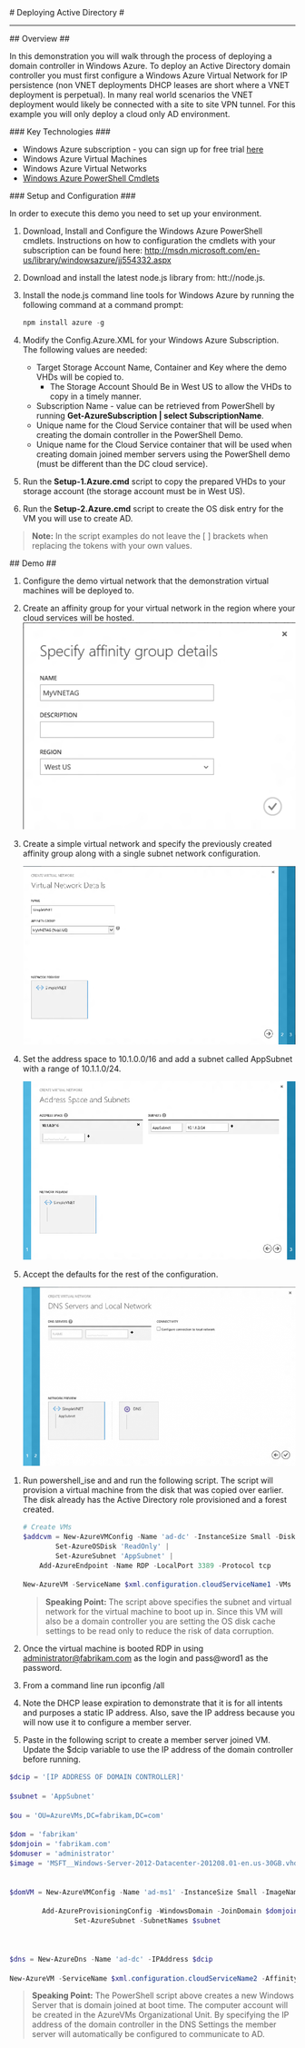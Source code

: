 ﻿<a name="title" />
# Deploying Active Directory #

---
<a name="Overview" />
## Overview ##

In this demonstration you will walk through the process of deploying a domain controller in Windows Azure. To deploy an Active Directory domain controller you must first configure a Windows Azure Virtual Network for IP persistence (non VNET deployments DHCP leases are short where a VNET deployment is perpetual). In many real world scenarios the VNET deployment would likely be connected with a site to site VPN tunnel. For this example you will only deploy a cloud only AD environment. 

<a name="technologies" />
### Key Technologies ###

- Windows Azure subscription - you can sign up for free trial [here][1]
- Windows Azure Virtual Machines 
- Windows Azure Virtual Networks
- [Windows Azure PowerShell Cmdlets][2]

[1]: http://bit.ly/WindowsAzureFreeTrial
[2]: http://go.microsoft.com/?linkid=9811175&clcid=0x409



<a name="setup" />
### Setup and Configuration ###

In order to execute this demo you need to set up your environment.

1. Download, Install and Configure the Windows Azure PowerShell cmdlets. Instructions on how to configuration the cmdlets with your subscription can be found here: http://msdn.microsoft.com/en-us/library/windowsazure/jj554332.aspx

1. Download and install the latest node.js library from: htt://node.js. 

1. Install the node.js command line tools for Windows Azure by running the following command at a command prompt:

	````PowerShell
	npm install azure -g
	````

1. Modify the Config.Azure.XML for your Windows Azure Subscription. The following values are needed:

	- Target Storage Account Name, Container and Key where the demo VHDs will be copied to. 
		- The Storage Account Should Be in West US to allow the VHDs to copy in a timely manner.
	- Subscription Name - value can be retrieved from PowerShell by running **Get-AzureSubscription | select SubscriptionName**.
   - Unique name for the Cloud Service container that will be used when creating the domain controller in the PowerShell Demo.
   - Unique name for the Cloud Service container that will be used when creating domain joined member servers using the PowerShell demo (must be different than the DC cloud service).

1. Run the **Setup-1.Azure.cmd** script to copy the prepared VHDs to your storage account (the storage account must be in West US).

1.  Run the **Setup-2.Azure.cmd** script to create the OS disk entry for the VM you will use to create AD.

> **Note:** In the script examples do not leave the [ ] brackets when replacing the tokens with your own values.


<a name="Demo" />
## Demo ##

1. Configure the demo virtual network that the demonstration virtual machines will be deployed to. 

1. Create an affinity group for your virtual network in the region where your cloud services will be hosted.
			![create-affinity-group](images/create-affinity-group.png?raw=true)

1. Create a simple virtual network and specify the previously created affinity group along with a single subnet network configuration.

	![simple-vnet](images/simple-vnet.png?raw=true)

1. Set the address space to 10.1.0.0/16 and add a subnet called AppSubnet with a range of 10.1.1.0/24.

	![simple-vnet-2](images/simple-vnet-2.png?raw=true)

1. Accept the defaults for the rest of the configuration.

	![simple-vnet-3](images/simple-vnet-3.png?raw=true)

<a name="segment1" />

1. Run powershell_ise and and run the following script. The script will provision a virtual machine from the disk that was copied over earlier. The disk already has the Active Directory role provisioned and a forest created. 

	````PowerShell
	# Create VMs	
	$addcvm = New-AzureVMConfig -Name 'ad-dc' -InstanceSize Small -DiskName 'ad-dcosdisk' |
          	Set-AzureOSDisk 'ReadOnly' |
          	Set-AzureSubnet 'AppSubnet' | 
  	  	Add-AzureEndpoint -Name RDP -LocalPort 3389 -Protocol tcp 
	
	New-AzureVM -ServiceName $xml.configuration.cloudServiceName1 -VMs $addcvm -AffinityGroup 'MyVNETAG' -VNETName 'SimpleVNET'
	
	````
	
	> **Speaking Point:** The script above specifies the subnet and virtual network for the virtual machine to boot up in. Since this VM will also be a domain controller you are setting the OS disk cache settings to be read only to reduce the risk of data corruption.

1. Once the virtual machine is booted RDP in using administrator@fabrikam.com as the login and pass@word1 as the password.

1. From a command line run ipconfig /all

1. Note the DHCP lease expiration to demonstrate that it is for all intents and purposes a static IP address. Also, save the IP address because you will now use it to configure a member server.

1. Paste in the following script to create a member server joined VM. Update the $dcip variable to use the IP address of the domain controller before running.

````PowerShell
$dcip = '[IP ADDRESS OF DOMAIN CONTROLLER]'

$subnet = 'AppSubnet'

$ou = 'OU=AzureVMs,DC=fabrikam,DC=com'

$dom = 'fabrikam'
$domjoin = 'fabrikam.com'
$domuser = 'administrator'
$image = 'MSFT__Windows-Server-2012-Datacenter-201208.01-en.us-30GB.vhd'


$domVM = New-AzureVMConfig -Name 'ad-ms1' -InstanceSize Small -ImageName $image |      
	
		Add-AzureProvisioningConfig -WindowsDomain -JoinDomain $domjoin -Domain $dom -DomainPassword $pass -Password $pass -DomainUserName $domuser -MachineObjectOU $ou |
                Set-AzureSubnet -SubnetNames $subnet



$dns = New-AzureDns -Name 'ad-dc' -IPAddress $dcip
     
New-AzureVM -ServiceName $xml.configuration.cloudServiceName2 -AffinityGroup 'MyVNETAG' -VNetName 'SimpleVNET' -DnsSettings $dns -VMs $domVM -DNSSettings $dns

````

> **Speaking Point:** The PowerShell script above creates a new Windows Server that is domain joined at boot time. The computer account will be created in the AzureVMs Organizational Unit. By specifying the IP address of the domain controller in the DNS Settings the member server will automatically be configured to communicate to AD. 

